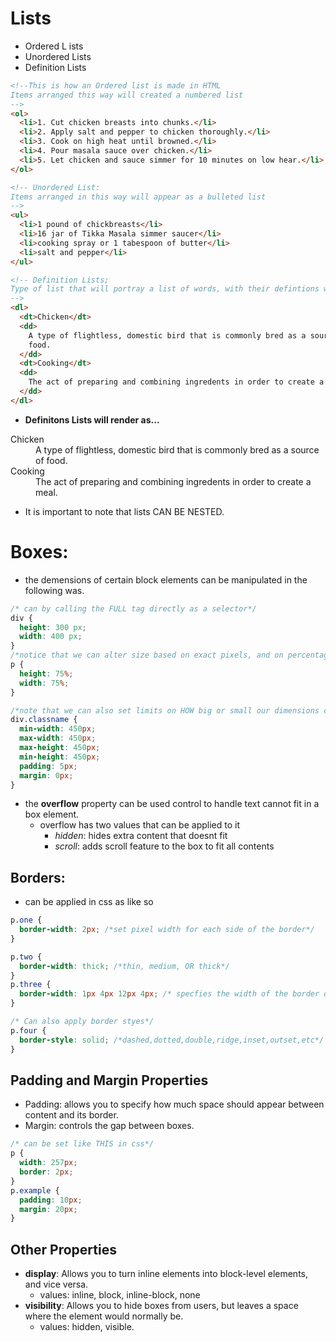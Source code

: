 # Lists

- Ordered L ists
- Unordered Lists
- Definition Lists

```html
<!--This is how an Ordered list is made in HTML
Items arranged this way will created a numbered list
-->
<ol>
  <li>1. Cut chicken breasts into chunks.</li>
  <li>2. Apply salt and pepper to chicken thoroughly.</li>
  <li>3. Cook on high heat until browned.</li>
  <li>4. Pour masala sauce over chicken.</li>
  <li>5. Let chicken and sauce simmer for 10 minutes on low hear.</li>
</ol>

<!-- Unordered List:
Items arranged in this way will appear as a bulleted list
-->
<ul>
  <li>1 pound of chickbreasts</li>
  <li>16 jar of Tikka Masala simmer saucer</li>
  <li>cooking spray or 1 tabespoon of butter</li>
  <li>salt and pepper</li>
</ul>

<!-- Definition Lists;
Type of list that will portray a list of words, with their defintions written below them
-->
<dl>
  <dt>Chicken</dt>
  <dd>
    A type of flightless, domestic bird that is commonly bred as a source of
    food.
  </dd>
  <dt>Cooking</dt>
  <dd>
    The act of preparing and combining ingredents in order to create a meal.
  </dd>
</dl>
```

- **Definitons Lists will render as...**
<dl>
  <dt>Chicken</dt>
  <dd>
    A type of flightless, domestic bird that is commonly bred as a source of
    food.
  </dd>
  <dt>Cooking</dt>
  <dd>
    The act of preparing and combining ingredents in order to create a meal.
  </dd>
</dl>

- It is important to note that lists CAN BE NESTED.

# Boxes:

- the demensions of certain block elements can be manipulated in the following was.

```css
/* can by calling the FULL tag directly as a selector*/
div {
  height: 300 px;
  width: 400 px;
}
/*notice that we can alter size based on exact pixels, and on percentage of screen space*/
p {
  height: 75%;
  width: 75%;
}

/*note that we can also set limits on HOW big or small our dimensions can be*/
div.classname {
  min-width: 450px;
  max-width: 450px;
  max-height: 450px;
  min-height: 450px;
  padding: 5px;
  margin: 0px;
}
```

- the **overflow** property can be used control to handle text cannot fit in a box element.
  - overflow has two values that can be applied to it
    - _hidden_: hides extra content that doesnt fit
    - _scroll_: adds scroll feature to the box to fit all contents

## Borders:

- can be applied in css as like so

```css
p.one {
  border-width: 2px; /*set pixel width for each side of the border*/
}

p.two {
  border-width: thick; /*thin, medium, OR thick*/
}
p.three {
  border-width: 1px 4px 12px 4px; /* specfies the width of the border oneach side of the box*/
}

/* Can also apply border styes*/
p.four {
  border-style: solid; /*dashed,dotted,double,ridge,inset,outset,etc*/
}
```

## Padding and Margin Properties

- Padding: allows you to specify how much space should appear between content and its border.
- Margin: controls the gap between boxes.

```css
/* can be set like THIS in css*/
p {
  width: 257px;
  border: 2px;
}
p.example {
  padding: 10px;
  margin: 20px;
}
```

## Other Properties

- **display**: Allows you to turn inline elements into block-level elements, and vice versa.
  - values: inline, block, inline-block, none
- **visibility**: Allows you to hide boxes from users, but leaves a space where the element would normally be.
  - values: hidden, visible.
